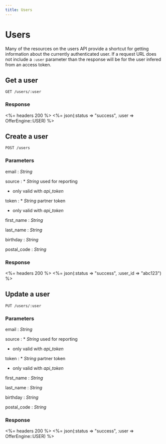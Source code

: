 ```yaml
---
title: Users
---
```


# Users

Many of the resources on the users API provide a shortcut for getting
information about the currently authenticated user. If a request URL
does not include a `:user` parameter than the response will be for the
user infered from an access token.


## Get a user

    GET /users/:user

### Response

<%= headers 200 %>
<%= json(:status => "success", :user => OfferEngine::USER) %>



## Create a user

    POST /users


### Parameters

email
: _String_

source
: * _String_ used for reporting
  * only valid with _api_token_

token
: * _String_ partner token
  * only valid with _api_token_

first_name
: _String_

last_name
: _String_

birthday
: _String_

postal_code
: _String_

### Response

<%= headers 200 %>
<%= json(:status => "success", :user_id => "abc123") %>


## Update a user

    PUT /users/:user


### Parameters

email
: _String_

source
: * _String_ used for reporting
  * only valid with _api_token_

token
: * _String_ partner token
  * only valid with _api_token_

first_name
: _String_

last_name
: _String_

birthday
: _String_

postal_code
: _String_

### Response

<%= headers 200 %>
<%= json(:status => "success", :user => OfferEngine::USER) %>
